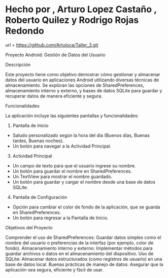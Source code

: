 # Hecho por  , Arturo Lopez Castaño , Roberto Quilez y Rodrigo Rojas Redondo

url = https://github.com/Artuloca/Taller_3.git


Proyecto Android: Gestión de Datos del Usuario

Descripción

Este proyecto tiene como objetivo demostrar cómo gestionar y almacenar datos del usuario en aplicaciones Android utilizando diversas técnicas de almacenamiento. Se exploran las opciones de SharedPreferences, almacenamiento interno y externo, y bases de datos SQLite para guardar y recuperar datos de manera eficiente y segura.

Funcionalidades

La aplicación incluye las siguientes pantallas y funcionalidades:

1. Pantalla de Inicio
   
- Saludo personalizado según la hora del día (Buenos días, Buenas tardes, Buenas noches).
- Un botón para navegar a la Actividad Principal.
3. Actividad Principal
  
- Un campo de texto para que el usuario ingrese su nombre.
- Un botón para guardar el nombre en SharedPreferences.
- Un TextView para mostrar el nombre guardado.
- Un botón para guardar y cargar el nombre desde una base de datos SQLite.
4. Pantalla de Configuración
  
- Opción para cambiar el color de fondo de la aplicación, que se guarda en SharedPreferences.
- Un botón para regresar a la Pantalla de Inicio.
  
Objetivos del Proyecto

Comprender el uso de SharedPreferences: Guardar datos simples como el nombre del usuario o preferencias de la interfaz (por ejemplo, color de fondo).
Almacenamiento interno y externo: Implementar métodos para guardar archivos o datos en el almacenamiento del dispositivo.
Uso de SQLite: Almacenar datos estructurados (como registros de usuario) en una base de datos local.
Buenas prácticas de manejo de datos: Asegurar que la aplicación sea segura, eficiente y fácil de usar.
